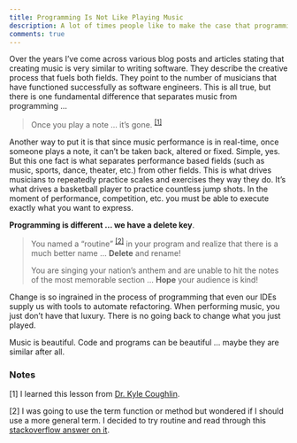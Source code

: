 ```yaml
---
title: Programming Is Not Like Playing Music
description: A lot of times people like to make the case that programming is similar to creating music.  In this post I make the case that programing is not like playing music by stating a short, simple and basic truth ...
comments: true
---
```


Over the years I’ve come across various blog posts and articles stating that creating music is very similar to writing software.  They describe the creative process that fuels both fields.  They point to the number of musicians that have functioned successfully as software engineers.  This is all true, but there is one fundamental difference that separates music from programming …

> Once you play a note … it’s gone. <sup>[[1]](#coughlin-lesson)</sup>

Another way to put it is that since music performance is in real-time, once someone plays a note, it can’t be taken back, altered or fixed.  Simple, yes.  But this one fact is what separates performance based fields (such as music, sports, dance, theater, etc.) from other fields.  This is what drives musicians to repeatedly practice scales and exercises they way they do.  It’s what drives a basketball player to practice countless jump shots.  In the moment of performance, competition, etc. you must be able to execute exactly what you want to express.

**Programming is different … we have a delete key**.  

> You named a “routine” <sup>[[2]](#thought-on-routine)</sup> in your program and realize that there is a much better name … **Delete** and rename!
>
> You are singing your nation’s anthem and are unable to hit the notes of the most memorable section … **Hope** your audience is kind!

Change is so ingrained in the process of programming that even our IDEs supply us with tools to automate refactoring.  When performing music, you just don’t have that luxury.  There is no going back to change what you just played.

Music is beautiful.  Code and programs can be beautiful ... maybe they are similar after all.

[kyle-coughlin]: http://www.kylecoughlin.com/
[stackoverflow-routine]: https://stackoverflow.com/questions/6885937/whats-the-technical-definition-for-routine
[commit]: https://en.wikipedia.org/wiki/Commit_(version_control)

### Notes
<a name=”coughlin-lesson”>[1]</a> I learned this lesson from [Dr. Kyle Coughlin][kyle-coughlin].

<a name=”thoughts-on-routine”>[2]</a> I was going to use the term function or method but wondered if I should use a more general term.  I decided to try routine and read through this [stackoverflow answer on it][stackoverflow-routine].

